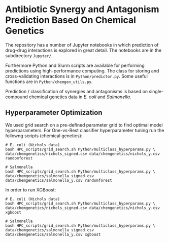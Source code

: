 # Antibiotic Synergy and Antagonism Prediction Based On Chemical Genetics
The repository has a number of Jupyter notebooks in which prediction of drug-drug interactions is explored in great detail. The notebooks are in the subdirectory `Jupyter/`.


Furthermore Python and Slurm scripts are available for performing predictions using high-performance computing. The class for storing and cross-validating interactions is in `Python/predictor.py`. Some useful functions are in `Python/chemgen_utils.py`. 

Prediction / classification of synergies and antagonisms is based on single-compound chemical genetics data in *E. coli* and *Salmonella*.


## Hyperparameter Optimization
We used grid search on a pre-defined parameter grid to find optimal model hyperparameters. For One-vs-Rest classifier hyperparameter tuning run the followng scripts (chemical genetics):
```
# E. coli (Nichols data)
bash HPC_scripts/grid_search.sh Python/multiclass_hyperparams.py \
data/chemgenetics/nichols_signed.csv data/chemgenetics/nichols_y.csv randomforest

# Salmonella
bash HPC_scripts/grid_search.sh Python/multiclass_hyperparams.py \
data/chemgenetics/salmonella_signed.csv data/chemgenetics/salmonella_y.csv randomforest
```

In order to run XGBoost:
```
# E. coli (Nichols data)
bash HPC_scripts/grid_search.sh Python/multiclass_hyperparams.py \
data/chemgenetics/nichols_signed.csv data/chemgenetics/nichols_y.csv xgboost

# Salmonella
bash HPC_scripts/grid_search.sh Python/multiclass_hyperparams.py \
data/chemgenetics/salmonella_signed.csv data/chemgenetics/salmonella_y.csv xgboost
```
